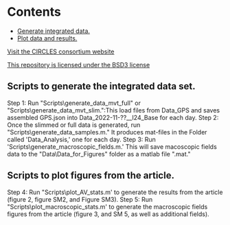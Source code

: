 # Contents
- [Generate integrated data.](#tag1)
- [Plot data and results.](#tag2)

[Visit the CIRCLES consortium website](https://circles-consortium.github.io/)

[This repository is licensed under the BSD3 license](https://opensource.org/license/bsd-3-clause)

## Scripts to generate the integrated data set.
Step 1: Run "Scripts\generate_data_mvt_full" or "Scripts\generate_data_mvt_slim.":This load files from Data_GPS and saves assembled GPS.json into Data_2022-11-??__I24_Base for each day.
Step 2: Once the slimmed or full data is generated, run "Scripts\generate_data_samples.m." It produces mat-files in the Folder called 'Data_Analysis,' one for each day.
Step 3: Run 'Scripts\generate_macroscopic_fields.m.' This will save macoscopic fields data to the "Data\Data_for_Figures" folder as a matlab file ".mat."


## Scripts to plot figures from the article.
Step 4: Run "Scripts\plot_AV_stats.m' to generate the results from the article (figure 2, figure SM2, and Figure SM3).
Step 5: Run "Scripts\plot_macroscopic_stats.m' to generate the macroscopic fields figures from the article (figure 3, and SM 5, as well as additional fields).
